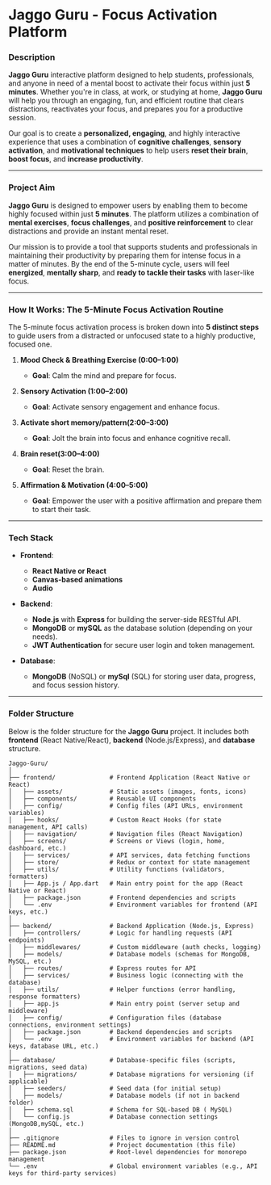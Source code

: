 # **Jaggo Guru** - Focus Activation Platform

### **Description**

**Jaggo Guru** interactive platform designed to help students, professionals, and anyone in need of a mental boost to activate their focus within just **5 minutes**. Whether you're in class, at work, or studying at home, **Jaggo Guru** will help you through an engaging, fun, and efficient routine that clears distractions, reactivates your focus, and prepares you for a productive session.

Our goal is to create a **personalized, engaging**, and highly interactive experience that uses a combination of **cognitive challenges**, **sensory activation**, and **motivational techniques** to help users **reset their brain**, **boost focus**, and **increase productivity**.

---

### **Project Aim**

**Jaggo Guru** is designed to empower users by enabling them to become highly focused within just **5 minutes**. The platform utilizes a combination of **mental exercises**, **focus challenges**, and **positive reinforcement** to clear distractions and provide an instant mental reset.

Our mission is to provide a tool that supports students and professionals in maintaining their productivity by preparing them for intense focus in a matter of minutes. By the end of the 5-minute cycle, users will feel **energized**, **mentally sharp**, and **ready to tackle their tasks** with laser-like focus.

---

### **How It Works: The 5-Minute Focus Activation Routine**

The 5-minute focus activation process is broken down into **5 distinct steps** to guide users from a distracted or unfocused state to a highly productive, focused one.

1. **Mood Check & Breathing Exercise (0:00–1:00)**  
   - **Goal**: Calm the mind and prepare for focus.  

2. **Sensory Activation (1:00–2:00)**  
   - **Goal**: Activate sensory engagement and enhance focus.  
  

3. **Activate short memory/pattern(2:00–3:00)**  
   - **Goal**: Jolt the brain into focus and enhance cognitive recall.  
  
4. **Brain reset(3:00–4:00)**  
   - **Goal**: Reset the brain.  
   

5. **Affirmation & Motivation (4:00–5:00)**  
   - **Goal**: Empower the user with a positive affirmation and prepare them to start their task.  
---

### **Tech Stack**
- **Frontend**:  
  - **React Native or React** 
  - **Canvas-based animations**
  - **Audio**

- **Backend**:  
  - **Node.js** with **Express** for building the server-side RESTful API.
  - **MongoDB** or **mySQL** as the database solution (depending on your needs).
  - **JWT Authentication** for secure user login and token management.

- **Database**:  
  - **MongoDB** (NoSQL) or **mySql** (SQL) for storing user data, progress, and focus session history.

---

### **Folder Structure**

Below is the folder structure for the **Jaggo Guru** project. It includes both **frontend** (React Native/React), **backend** (Node.js/Express), and **database** structure.

```plaintext
Jaggo-Guru/
│
├── frontend/               # Frontend Application (React Native or React)
│   ├── assets/             # Static assets (images, fonts, icons)
│   ├── components/         # Reusable UI components
│   ├── config/             # Config files (API URLs, environment variables)
│   ├── hooks/              # Custom React Hooks (for state management, API calls)
│   ├── navigation/         # Navigation files (React Navigation)
│   ├── screens/            # Screens or Views (login, home, dashboard, etc.)
│   ├── services/           # API services, data fetching functions
│   ├── store/              # Redux or context for state management
│   ├── utils/              # Utility functions (validators, formatters)
│   ├── App.js / App.dart   # Main entry point for the app (React Native or React)
│   ├── package.json        # Frontend dependencies and scripts
│   └── .env                # Environment variables for frontend (API keys, etc.)
│
├── backend/                # Backend Application (Node.js, Express)
│   ├── controllers/        # Logic for handling requests (API endpoints)
│   ├── middlewares/        # Custom middleware (auth checks, logging)
│   ├── models/             # Database models (schemas for MongoDB, MySQL, etc.)
│   ├── routes/             # Express routes for API
│   ├── services/           # Business logic (connecting with the database)
│   ├── utils/              # Helper functions (error handling, response formatters)
│   ├── app.js              # Main entry point (server setup and middleware)
│   ├── config/             # Configuration files (database connections, environment settings)
│   ├── package.json        # Backend dependencies and scripts
│   └── .env                # Environment variables for backend (API keys, database URL, etc.)
│
├── database/               # Database-specific files (scripts, migrations, seed data)
│   ├── migrations/         # Database migrations for versioning (if applicable)
│   ├── seeders/            # Seed data (for initial setup)
│   ├── models/             # Database models (if not in backend folder)
│   ├── schema.sql          # Schema for SQL-based DB ( MySQL)
│   └── config.js           # Database connection settings (MongoDB,mySQL, etc.)
│
├── .gitignore              # Files to ignore in version control
├── README.md               # Project documentation (this file)
├── package.json            # Root-level dependencies for monorepo management
└── .env                    # Global environment variables (e.g., API keys for third-party services)

